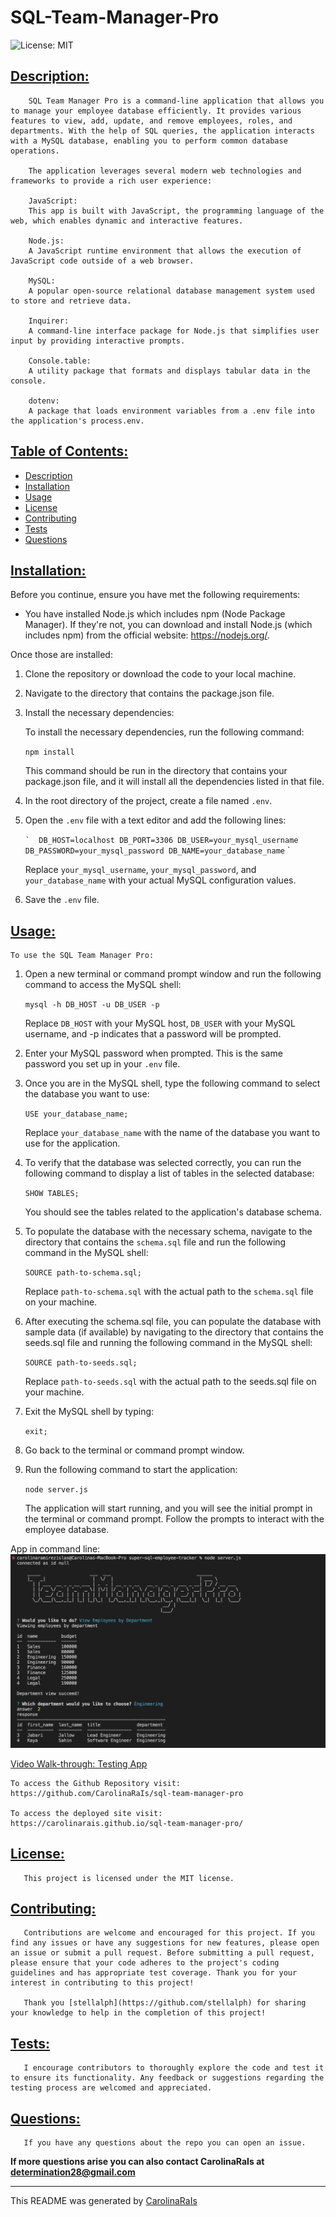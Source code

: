 # SQL-Team-Manager-Pro

![License: MIT](https://img.shields.io/badge/License-MIT-blue.svg)

## [Description:](#description)

        SQL Team Manager Pro is a command-line application that allows you to manage your employee database efficiently. It provides various features to view, add, update, and remove employees, roles, and departments. With the help of SQL queries, the application interacts with a MySQL database, enabling you to perform common database operations.

        The application leverages several modern web technologies and frameworks to provide a rich user experience:

        JavaScript: 
        This app is built with JavaScript, the programming language of the web, which enables dynamic and interactive features.

        Node.js: 
        A JavaScript runtime environment that allows the execution of JavaScript code outside of a web browser.

        MySQL: 
        A popular open-source relational database management system used to store and retrieve data.

        Inquirer: 
        A command-line interface package for Node.js that simplifies user input by providing interactive prompts.

        Console.table: 
        A utility package that formats and displays tabular data in the console.

        dotenv: 
        A package that loads environment variables from a .env file into the application's process.env.

## [Table of Contents:](#table-of-contents:)
   
- [Description](#description)
- [Installation](#installation)
- [Usage](#usage)
- [License](#license)
- [Contributing](#contributing)
- [Tests](#tests)
- [Questions](#questions)
   
## [Installation:](#installation:)

Before you continue, ensure you have met the following requirements:

* You have installed Node.js which includes npm (Node Package Manager). If they're not, you can download and install Node.js (which includes npm) from the official website: https://nodejs.org/.

Once those are installed:

1. Clone the repository or download the code to your local machine.
2. Navigate to the directory that contains the package.json file.
3. Install the necessary dependencies: 
    
    To install the necessary dependencies, run the following command:
        
    `npm install`
    
    This command should be run in the directory that contains your package.json file, and it will install all the dependencies listed in that file.
    
4. In the root directory of the project, create a file named `.env`.

5. Open the `.env` file with a text editor and add the following lines:

    `` ` 
    DB_HOST=localhost
    DB_PORT=3306
    DB_USER=your_mysql_username
    DB_PASSWORD=your_mysql_password
    DB_NAME=your_database_name
    `` ` 

    Replace `your_mysql_username`, `your_mysql_password`, and `your_database_name` with your actual MySQL configuration values.

6. Save the `.env` file.
    
## [Usage:](#usage:)

    To use the SQL Team Manager Pro: 

1. Open a new terminal or command prompt window and run the following command  to access the MySQL shell:

    `mysql -h DB_HOST -u DB_USER -p`

    Replace `DB_HOST` with your MySQL host, `DB_USER` with your MySQL username, and -p indicates that a password will be prompted.

2. Enter your MySQL password when prompted. This is the same password you set up in your `.env` file.

3. Once you are in the MySQL shell, type the following command to select the database you want to use:

    `USE your_database_name;`

    Replace `your_database_name` with the name of the database you want to use for the application.

4. To verify that the database was selected correctly, you can run the following command to display a list of tables in the selected database:

    `SHOW TABLES;`

    You should see the tables related to the application's database schema.

5. To populate the database with the necessary schema, navigate to the directory that contains the `schema.sql` file and run the following command in the MySQL shell:

    `SOURCE path-to-schema.sql;` 

    Replace `path-to-schema.sql` with the actual path to the `schema.sql` file on your machine.

6. After executing the schema.sql file, you can populate the database with sample data (if available) by navigating to the directory that contains the seeds.sql file and running the following command in the MySQL shell:

    `SOURCE path-to-seeds.sql;` 

    Replace `path-to-seeds.sql` with the actual path to the seeds.sql file on your machine.

7. Exit the MySQL shell by typing:

    `exit;`

8. Go back to the terminal or command prompt window.

9. Run the following command to start the application:

    `node server.js`

    The application will start running, and you will see the initial prompt in the terminal or command prompt. Follow the prompts to interact with the employee database.

App in command line:
![plot](./employee-tracker.png)

[Video Walk-through: Testing App](https://drive.google.com/file/d/1jrcaVYFqHufM4ovCH7TUHCeH83FJPhkV/view?usp=share_link)


    To access the Github Repository visit:
    https://github.com/CarolinaRaIs/sql-team-manager-pro

    To access the deployed site visit:
    https://carolinarais.github.io/sql-team-manager-pro/  


## [License:](#license:)

       This project is licensed under the MIT license.
   
## [Contributing:](#contributing:)

       Contributions are welcome and encouraged for this project. If you find any issues or have any suggestions for new features, please open an issue or submit a pull request. Before submitting a pull request, please ensure that your code adheres to the project's coding guidelines and has appropriate test coverage. Thank you for your interest in contributing to this project!  

       Thank you [stellalph](https://github.com/stellalph) for sharing your knowledge to help in the completion of this project!
   
## [Tests:](#tests:)

       I encourage contributors to thoroughly explore the code and test it to ensure its functionality. Any feedback or suggestions regarding the testing process are welcomed and appreciated.
   
## [Questions:](#questions:)

       If you have any questions about the repo you can open an issue.

**If more questions arise you can also contact CarolinaRaIs at determination28@gmail.com**
   
       
------------------------------------------------------------------------------------------------
   
This README was generated by [CarolinaRaIs](https://github.com/CarolinaRaIs)